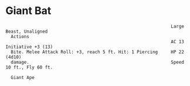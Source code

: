 # Giant Bat

                                                                   Large Beast, Unaligned
      Actions
                                                                   AC 13                            Initiative +3 (13)
      Bite. Melee Attack Roll: +3, reach 5 ft. Hit: 1 Piercing     HP 22 (4d10)
      damage.                                                      Speed 10 ft., Fly 60 ft.

      Giant Ape
